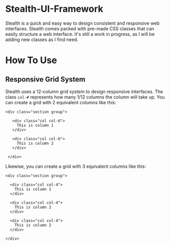 # Stealth-UI-Framework
Stealth is a quick and easy way to design consistent and responsive web interfaces. Stealth comes packed with pre-made CSS classes that can easily structure a web interface. It's still a work in progress, as I will be adding new classes as I find need.

# How To Use
## Responsive Grid System
Stealth uses a 12-column grid system to design responsive interfaces. The class `col-#` represents how many 1/12 columns the column will take up. You can create a grid with 2 equivalent columns like this:

 ```
 <div class="section group">
 
    <div class="col col-6">
      This is column 1
    </div>
    
    <div class="col col-6">
      This is column 2
    </div>
    
  </div>
 ```
 
 Likewise, you can create a grid with 3 equivalent columns like this:
 
  ```
 <div class="section group">
 
    <div class="col col-4">
      This is column 1
    </div>
    
    <div class="col col-4">
      This is column 2
    </div>
    
    <div class="col col-4">
      This is column 2
    </div>
    
  </div>
 ```
 
